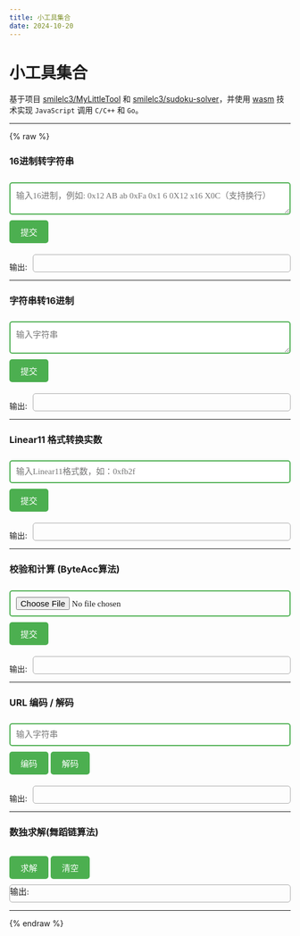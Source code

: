 ```yaml
---
title: 小工具集合
date: 2024-10-20
---
```


# 小工具集合

基于项目 [smilelc3/MyLittleTool](https://github.com/smilelc3/MyLittleTool) 和 [smilelc3/sudoku-solver](https://github.com/smilelc3/sudoku-solver)，并使用 [wasm](https://developer.mozilla.org/zh-CN/docs/WebAssembly/C_to_Wasm) 技术实现 `JavaScript` 调用 `C/C++` 和 `Go`。

---
{% raw %}
<div class="tool-section" id="Hex2Ascii">
    <h3>16进制转字符串</h3>
    <textarea placeholder="输入16进制，例如: 0x12 AB ab 0xFa 0x1 6 0X12 x16 X0C（支持换行）" id="inHexStr"></textarea>
    <button onclick="summit('Hex2Ascii', 'inHexStr', 'outAsciiStr')">提交</button>
    <div class="output-container">
        <span class="output-label">输出:</span>
        <div class="output" id="outAsciiStr"></div>
    </div>
</div>
<hr>
<div class="tool-section" id="Ascii2Hex">
    <h3>字符串转16进制</h3>
    <textarea placeholder="输入字符串" id="inAsciiStr"></textarea>
    <button onclick="summit('Ascii2Hex', 'inAsciiStr', 'outHexStr')">提交</button>
    <div class="output-container">
        <span class="output-label">输出:</span>
        <div class="output" id="outHexStr"></div>
    </div>
</div>
<hr>
<div class="tool-section" id="Linea11Trans">
    <h3>Linear11 格式转换实数</h3>
    <input type="text" placeholder="输入Linear11格式数，如：0xfb2f" id="inLinear11" />
    <button onclick="summit('Linea11Trans', 'inLinear11', 'outReal')">提交</button>
    <div class="output-container">
        <span class="output-label">输出:</span>
        <div class="output" id="outReal"></div>
    </div>
</div>
<hr>
<div class="tool-section" id="ByteAccByMem">
    <h3>校验和计算 (ByteAcc算法)</h3>
    <input type="file" id="fileInput" />
    <button onclick="summit('ByteAcc', null, 'outByteAcc')">提交</button>
    <div class="output-container">
        <span class="output-label">输出:</span>
        <div class="output" id="outByteAcc"></div>
    </div>
</div>
<hr>
<div class="tool-section" id="UrlEncode">
    <h3>URL 编码 / 解码</h3>
    <input type="text" placeholder="输入字符串" id="inUrlStr" />
    <button onclick="summit('UrlEncode', 'inUrlStr', 'outUrlStr')">编码</button>
    <button onclick="summit('UrlDecode', 'inUrlStr', 'outUrlStr')">解码</button>
    <div class="output-container">
        <span class="output-label">输出:</span>
        <div class="output" id="outUrlStr"></div>
    </div>
</div>
<hr>
<div class="tool-section" id="sudoku">
    <h3>数独求解(舞蹈链算法)</h3>
    <table class="sudoku-table">
        <tbody id="sudoku-tbody">
        <!-- 动态生成的行和单元格将插入到这里 -->
        </tbody>
    </table>
    <button onclick="solveSudoku()">求解</button>
    <button onclick="clearSudoku()">清空</button>
    <div class="output" id="outSudoku">输出:</div>
</div>
<hr>
<script src="/js/MyLittleTool.js"></script>
<script>
    let C_Hex2Ascii, C_Ascii2Hex, C_Linear11Trans, C_ByteAccByMem;
    // 等待 wasm 模块加载
    Module.onRuntimeInitialized = async () => {
        C_Hex2Ascii = Module.cwrap('C_Hex2Ascii', 'string', ['string']);
        C_Ascii2Hex = Module.cwrap('C_Ascii2Hex', 'string', ['string']);
        C_Linear11Trans = Module.cwrap('C_Linear11Trans', 'string', ['string']);
        C_ByteAccByMem = Module.cwrap('C_ByteAccByMem', 'string', ['number', 'number']);
        console.log("C/C++ Wasm loaded successfully");
    };
    // 调用 wasm 中导出的函数或自定义函数
    function summit(funcName, inputId, outputId) {
        let input;
        if (document.getElementById(inputId)) {
            input = document.getElementById(inputId).value;
        }
        let output;
        switch (funcName) {
            case 'Hex2Ascii':
                output = C_Hex2Ascii(input);
                break;
            case 'Ascii2Hex':
                output = C_Ascii2Hex(input);
                break;
            case 'Linea11Trans':
                output = C_Linear11Trans(input);
                break;
            case 'ByteAcc':
                return doByteAcc(outputId);
            case 'UrlEncode':
                output = encodeURI(input);
                break;
            case 'UrlDecode':
                output = decodeURI(input);
                break;
        }
        updateOutput(outputId, output);
    }
    function updateOutput(outputId, output) {
        document.getElementById(outputId).innerText = `${output}`;
    }
    function doByteAcc(outputId) {
        const fileInput = document.getElementById('fileInput');
        if (fileInput.files.length === 0) {
            alert('请先选择一个文件');
            return;
        }
        const file = fileInput.files[0];
        if (file.size > 2147483648 / 2 * 0.9) {
            console.log("file size " + file.size + " is out of range")
            updateOutput(outputId, "文件过大");
            return;
        }
        reader = new FileReader();
        reader.onload = (event) => {
            updateOutput(outputId, "处理中");
            let arrayBuffer = event.target.result;
            let byteArray = new Uint8Array(arrayBuffer);
            const length = byteArray.length;
            // 分配内存并拷贝数据
            let buffer = Module._malloc(length);
            try {
                Module.HEAPU8.set(byteArray, buffer);
                byteArray = null;
                arrayBuffer = null;
                // 调用 C++ 函数打印字节
                const checksumByteAcc = C_ByteAccByMem(buffer, length);
                updateOutput(outputId, checksumByteAcc);
            } catch (error) {
                console.error("Error during C function call:", error);
                updateOutput(outputId, "处理出错");
            } finally { // 释放内存
                Module._free(buffer);
                buffer = null;
                byteArray = null;
                arrayBuffer = null;
                reader.onload = null; // 清理事件处理程序
                reader = null;
            }
        };
        reader.onprogress = (event) => {
            updateOutput(outputId, "处理中");
        }
        reader.readAsArrayBuffer(file);
    }
</script>
<script src="/js/wasm_exec.js"></script>
<script>
    let go;
    async function loadGoWasm() {
        go = new Go();
        const response = await fetch("/js/sudoku.wasm");
        const result = await WebAssembly.instantiateStreaming(response, go.importObject);
        go.run(result.instance);
    }
    loadGoWasm().then(() => {
        console.log("Go Wasm loaded successfully");
    }).catch(err => {
        console.error("Error loading Go Wasm:", err);
    });
    function solveSudoku() {
        const inputs = document.querySelectorAll('.sudoku-input'); // 获取所有输入框
        const matrix = [];
        inputs.forEach(input => {   // 将输入值转换为数字，如果为空则为 0
            matrix.push(input.value ? Number(input.value) : 0);
        });
        if (matrix.length != 81) {    // 确保数组长度为 81
            alert("输入不完整，请确保填写所有数字。");
            return;
        }
        const jsArray = Array.from(matrix);
        const ret = GO_sudoku(jsArray);
        if (ret.isSolved) {             // 填充表格
            inputs.forEach((input, index) => {
                input.value = ret.result[index]; // 填充结果数组
                document.getElementById('outSudoku').textContent = '输出: 耗时 ' + ret.timeMs + ' ms';
            });
        } else {
          document.getElementById('outSudoku').textContent = '该数独无解';
        }
    };
    function clearSudoku() {
        const inputs = document.querySelectorAll('.sudoku-input');
        inputs.forEach(input => {
            input.value = ''; // 清空输入框
            document.getElementById('outSudoku').textContent = '输出:';
        });
    };
</script>
<script>
    const tableBody = document.getElementById('sudoku-tbody');
    for (let i = 0; i < 9; i++) {
        const row = document.createElement('tr'); // 创建一行
        for (let j = 0; j < 9; j++) {
            const cell = document.createElement('td'); // 创建一个单元格
            const input = document.createElement('input'); // 创建输入框
            input.type = 'number'; // 设置输入框类型
            input.className = 'sudoku-input';
            input.min = 1; // 设置最小值
            input.max = 9; // 设置最大值
            input.addEventListener('input', function () {
                    // 将输入值限制为 1 到 9 的数字
                    if (this.value.length > 1) {
                        this.value = this.value.slice(0, 1); // 只保留第一个字符
                    }
                    const num = parseInt(this.value, 10);   // 必须满足1~9
                    if (num < 1 || num > 9 || isNaN(num)) {
                        this.value = ''; // 清空输入
                    }
                });
            cell.appendChild(input); // 将输入框添加到单元格
            row.appendChild(cell); // 将单元格添加到行
        }
        tableBody.appendChild(row); // 将行添加到表格主体
    }
    function validateInput(input) {
        const value = parseInt(input.value, 10);
        if (value < 1 || value > 9 || isNaN(value)) {
            input.value = ''; // 清空输入
        }
    }
</script>
<style>
    textarea, input[type="text"], input[type="file"] {
        width: 100%;
        padding: 10px;
        margin: 10px 0;
        border: 2px solid #4CAF50;
        border-radius: 5px;
        font-family: Consolas;
        font-size: 15px;
        resize: vertical;
    }
    button {
        padding: 10px 20px;
        background-color: #4CAF50;
        color: white;
        border: none;
        border-radius: 5px;
        cursor: pointer;
        font-size: 15px;
    }
    button:hover {
        background-color: #45a049;
    }
    .output-container {
        display: flex; /* 使用 Flexbox 布局 */
        align-items: flex-end;
        margin-top: 10px;
    }
    .output-label {
        margin-right: 10px;
    }
    .output {
        margin-top: 10px;
        font-family: Consolas;
        font-size: 15px;
        border: 1px solid #aaa;
        min-height: 30px;
        border-radius: 5px;
        flex: 1; /* 使输出框占满剩余的空间 */
    }
    .sudoku-table {
        width: auto;
        td {
            width: 30px;
            height: 30px;
            border: 1px solid #45a049;
            text-align: center;
            vertical-align: middle;
            position: relative; /* 为了绝对定位标签 */
            padding: 10px;
            background-color: #f9f9f9;
        }
        .sudoku-input {
        border: none;
        text-align: center;
        font-size: 22px;
        box-sizing: border-box;
        padding: 0;
        margin: 0;
        outline: none;
        color: #333; /* 输入框中数字的颜色 */
        background-color: #f9f9f9;
        }
        /* 隐藏数字输入框的上下箭头 */
        input[type="number"]::-webkit-inner-spin-button,
        input[type="number"]::-webkit-outer-spin-button {
            -webkit-appearance: none;
            margin: 0;
        }
        td:first-child {
            border-left: 2px solid #4CAF50; /* 左边框加粗 */
        }
        td:nth-child(3n) {
            border-right: 2px solid #4CAF50; /* 右边框加粗 */
        }
        tr:first-child td {
            border-top: 2px solid #4CAF50; /* 上边框加粗 */
        }
        tr:nth-child(3n) td {
            border-bottom: 2px solid #4CAF50; /* 下边框加粗 */
        }
    }
</style>
{% endraw %}